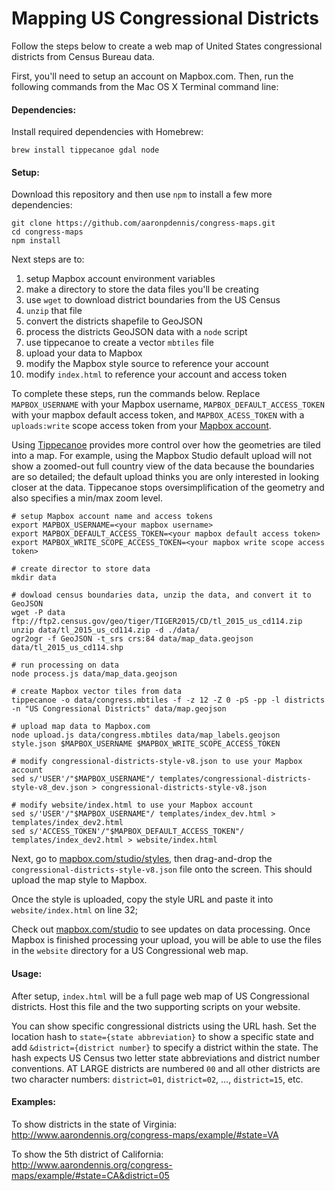 # Mapping US Congressional Districts

Follow the steps below to create a web map of United States congressional districts from Census Bureau data.

First, you'll need to setup an account on Mapbox.com. Then, run the following commands from the Mac OS X Terminal command line:

#### Dependencies:

Install required dependencies with Homebrew:

```
brew install tippecanoe gdal node
```

#### Setup:

Download this repository and then use `npm` to install a few more dependencies:

```
git clone https://github.com/aaronpdennis/congress-maps.git
cd congress-maps
npm install
```

Next steps are to:

1. setup Mapbox account environment variables
2. make a directory to store the data files you'll be creating
2. use `wget` to download district boundaries from the US Census
3. `unzip` that file
4. convert the districts shapefile to GeoJSON
5. process the districts GeoJSON data with a `node` script
6. use tippecanoe to create a vector `mbtiles` file
7. upload your data to Mapbox
8. modify the Mapbox style source to reference your account
9. modify `index.html` to reference your account and access token

To complete these steps, run the commands below. Replace `MAPBOX_USERNAME` with your Mapbox username, `MAPBOX_DEFAULT_ACCESS_TOKEN` with your mapbox default access token, and `MAPBOX_ACESS_TOKEN` with a `uploads:write` scope access token from your [Mapbox account](https://www.mapbox.com/studio/account/tokens).

Using [Tippecanoe](https://github.com/mapbox/tippecanoe) provides more control over how the geometries are tiled into a map. For example, using the Mapbox Studio default upload will not show a zoomed-out full country view of the data because the boundaries are so detailed; the default upload thinks you are only interested in looking closer at the data. Tippecanoe stops  oversimplification of the geometry and also specifies a min/max zoom level.

```
# setup Mapbox account name and access tokens
export MAPBOX_USERNAME=<your mapbox username>
export MAPBOX_DEFAULT_ACCESS_TOKEN=<your mapbox default access token>
export MAPBOX_WRITE_SCOPE_ACCESS_TOKEN=<your mapbox write scope access token>

# create director to store data
mkdir data

# dowload census boundaries data, unzip the data, and convert it to GeoJSON
wget -P data ftp://ftp2.census.gov/geo/tiger/TIGER2015/CD/tl_2015_us_cd114.zip
unzip data/tl_2015_us_cd114.zip -d ./data/
ogr2ogr -f GeoJSON -t_srs crs:84 data/map_data.geojson data/tl_2015_us_cd114.shp

# run processing on data
node process.js data/map_data.geojson

# create Mapbox vector tiles from data
tippecanoe -o data/congress.mbtiles -f -z 12 -Z 0 -pS -pp -l districts -n "US Congressional Districts" data/map.geojson

# upload map data to Mapbox.com
node upload.js data/congress.mbtiles data/map_labels.geojson style.json $MAPBOX_USERNAME $MAPBOX_WRITE_SCOPE_ACCESS_TOKEN

# modify congressional-districts-style-v8.json to use your Mapbox account
sed s/'USER'/"$MAPBOX_USERNAME"/ templates/congressional-districts-style-v8_dev.json > congressional-districts-style-v8.json

# modify website/index.html to use your Mapbox account
sed s/'USER'/"$MAPBOX_USERNAME"/ templates/index_dev.html > templates/index_dev2.html
sed s/'ACCESS_TOKEN'/"$MAPBOX_DEFAULT_ACCESS_TOKEN"/ templates/index_dev2.html > website/index.html
```

Next, go to [mapbox.com/studio/styles](https://www.mapbox.com/styles), then drag-and-drop the `congressional-districts-style-v8.json` file onto the screen. This should upload the map style to Mapbox.

Once the style is uploaded, copy the style URL and paste it into `website/index.html` on line 32;

Check out [mapbox.com/studio](https://www.mapbox.com/studio) to see updates on data processing. Once Mapbox is finished processing your upload, you will be able to use the files in the `website` directory for a US Congressional web map.

#### Usage:

After setup, `index.html` will be a full page web map of US Congressional districts. Host this file and the two supporting scripts on your website.

You can show specific congressional districts using the URL hash. Set the location hash to `state={state abbreviation}` to show a specific state and add `&district={district number}` to specify a district within the state. The hash expects US Census two letter state abbreviations and district number conventions. AT LARGE districts are numbered `00` and all other districts are two character numbers: `district=01`, `district=02`, ..., `district=15`, etc.

#### Examples:

To show districts in the state of Virginia: http://www.aarondennis.org/congress-maps/example/#state=VA

To show the 5th district of California: http://www.aarondennis.org/congress-maps/example/#state=CA&district=05
